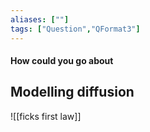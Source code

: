 ```yaml
---
aliases: [""]
tags: ["Question","QFormat3"]
---
```


#### How could you go about
## Modelling diffusion

![[ficks first law]]